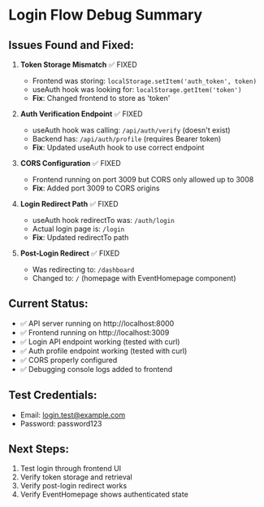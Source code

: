 # Login Flow Debug Summary

## Issues Found and Fixed:

1. **Token Storage Mismatch** ✅ FIXED
   - Frontend was storing: `localStorage.setItem('auth_token', token)`
   - useAuth hook was looking for: `localStorage.getItem('token')`
   - **Fix**: Changed frontend to store as 'token'

2. **Auth Verification Endpoint** ✅ FIXED
   - useAuth hook was calling: `/api/auth/verify` (doesn't exist)
   - Backend has: `/api/auth/profile` (requires Bearer token)
   - **Fix**: Updated useAuth hook to use correct endpoint

3. **CORS Configuration** ✅ FIXED
   - Frontend running on port 3009 but CORS only allowed up to 3008
   - **Fix**: Added port 3009 to CORS origins

4. **Login Redirect Path** ✅ FIXED
   - useAuth hook redirectTo was: `/auth/login`
   - Actual login page is: `/login`
   - **Fix**: Updated redirectTo path

5. **Post-Login Redirect** ✅ FIXED
   - Was redirecting to: `/dashboard`
   - Changed to: `/` (homepage with EventHomepage component)

## Current Status:
- ✅ API server running on http://localhost:8000
- ✅ Frontend running on http://localhost:3009  
- ✅ Login API endpoint working (tested with curl)
- ✅ Auth profile endpoint working (tested with curl)
- ✅ CORS properly configured
- ✅ Debugging console logs added to frontend

## Test Credentials:
- Email: login.test@example.com
- Password: password123

## Next Steps:
1. Test login through frontend UI
2. Verify token storage and retrieval
3. Verify post-login redirect works
4. Verify EventHomepage shows authenticated state
